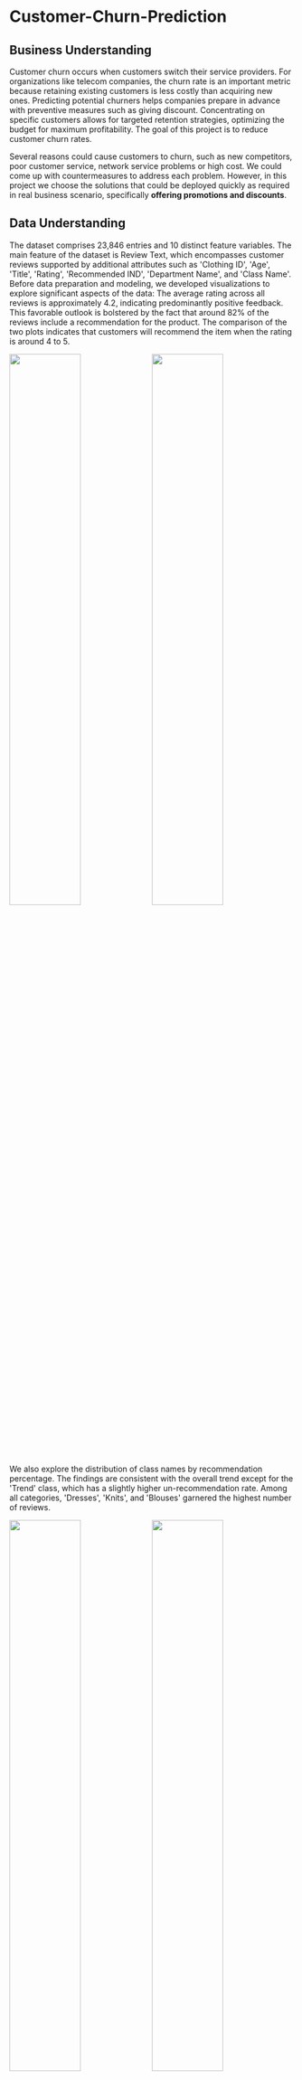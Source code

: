 # Customer-Churn-Prediction

## Business Understanding

Customer churn occurs when customers switch their service providers. For organizations like telecom companies, the churn rate is an important metric because retaining existing customers is less costly than acquiring new ones. Predicting potential churners helps companies prepare in advance with preventive measures such as giving discount. Concentrating on specific customers allows for targeted retention strategies, optimizing the budget for maximum profitability. The goal of this project is to reduce customer churn rates.

Several reasons could cause customers to churn, such as new competitors, poor customer service, network service problems or high cost. We could come up with countermeasures to address each problem. However, in this project we choose the solutions that could be deployed quickly as required in real business scenario, specifically **offering promotions and discounts**.

 
## Data Understanding 
The dataset comprises 23,846 entries and 10 distinct feature variables. The main feature of the dataset is Review Text, which encompasses customer reviews supported by additional attributes such as 'Clothing ID', 'Age', 'Title', 'Rating', 'Recommended IND', 'Department Name', and 'Class Name'. Before data preparation and modeling, we developed visualizations to explore significant aspects of the data:
The average rating across all reviews is approximately 4.2, indicating predominantly positive feedback. This favorable outlook is bolstered by the fact that around 82% of the reviews include a recommendation for the product. The comparison of the two plots indicates that customers will recommend the item when the rating is around 4 to 5.

<img src="https://github.com/Katherineweiting/E-Commerce-Review-Sentiment-Analysis/assets/58812052/b886a898-2024-403e-9c9a-0d9e2cdbe4b9" width=50% height=50%><img src="https://github.com/Katherineweiting/E-Commerce-Review-Sentiment-Analysis/assets/58812052/ee2d43eb-4dc2-453d-a570-01692bea6fdf" width=50% height=50%>

We also explore the distribution of class names by recommendation percentage. The findings are consistent with the overall trend except for the 'Trend' class, which has a slightly higher un-recommendation rate. Among all categories, 'Dresses', 'Knits', and 'Blouses' garnered the highest number of reviews.

<img src="https://github.com/Katherineweiting/E-Commerce-Review-Sentiment-Analysis/assets/58812052/eb1a1c5c-5303-4f3e-94e2-d8ffc79207d3" width=50% height=50%><img src="https://github.com/Katherineweiting/E-Commerce-Review-Sentiment-Analysis/assets/58812052/cad5fd44-d266-41ae-9617-161c64384c44" width=50% height=50%>

In the last part of data exploration, we examine the recommendation percentage of different age groups among departments. A positive reception of the products is consistent across the range of demographics. However, the trend” category has the lowest rating among age groups 40 to 49 and 50 to 59.

 ![newplot](https://github.com/Katherineweiting/E-Commerce-Review-Sentiment-Analysis/assets/58812052/62a63d84-b06e-40ab-a34c-d04732f55e90)



## Data Preparation
The data preparation can be divided into three parts: Data Cleaning, Text Tokening, and Length Padding.
### a. Data Cleaning:
 - Removing Duplicates: Remove 21 rows of duplicates to maintain the integrity of the dataset, ensuring that each row provides unique and valuable information.
 - Drop Null Values: Drop rows which has empty review text. Since this analysis is largely based on text sentiment, these rows will not be useful for us.
 - Add “Text Length” column: Add text length column as a reference for padding length
### b. Text Tokenizing and Encoding
 - Tokenize each review sentence into word tokens. Remove punctuation and encode the word into integers by sorting word frequency.
 - Turn sentences into word vectors.
### c. Padding Sequence
 - We extend or cut sentences into specific lengths to deal with too short or long reviews.  This measure is to ensure we have more standardized and consistent datasets to feed into deep learning networks. As observed in the “text length” visualization, there is a surge of around 100 words. Therefore, we use 100 as our padding sequence length.
 
## Modeling
In this analysis, the LSTM model will be used to make predictions about the sentiment of reviews. With its recurrent neural network, the LSTM model can consider the order of words and memorize the semantic meaning in the hidden state. We believe that the model is suitable for dealing with sentence sequences. Since there are both binary classification factors (Recommend/Unrecommend) and multi-classification factors (Rating from 1 to 5) in the dataset, we try to address both factors by identifying specific predicting outputs and loss functions. Below is the model architecture and hyperparameters:
### a. Model Architecture
In the data preparation phase, the text has already been converted into integers. Instead of considering the entire vocabulary size, we can embed the text to condense it into lower dimensions. After that, we add LSTM layers as RNNs to memorize the long-term and short-term semantics of words. Finally, we output the last time step output to predict the sentiment. For binary classification, since the loss function is BCE, we need to add another sigmoid layer; whereas for multi-class classification we use linear layer output because the cross-entropy loss itself includes the sigmoid transformation. Please refer to the below graph for the process:

![Picture1](https://github.com/Katherineweiting/E-Commerce-Review-Sentiment-Analysis/assets/58812052/6de37e98-1d94-4969-8076-dd7398d0cf80)

 
### b. Hyperparameters
Embeddings, number of layers, hidden dimension, and output size are the parameters used in the models:
#### 1. LSTM for Binary Classification
 - Input: Review Text
 - Label: Recommend or Not (0 or 1)
 - Predicting Output: Sigmoid probability between 1 and 1
 - Loss Function: Binary Cross Entropy Loss

| Embeddings | Layers | Hidden Dim | Output Size |
|------------|--------|------------|-------------|
|    400     |   2    |    256     |      1      |

#### 2. LSTM for Multi-Class Classification
 - Input: Review Text
 - Label: Rating (1 to 5)
 - Output: Linear layer output, output size = 5
 - Loss Function: Cross Entropy Loss

| Embeddings | Layers | Hidden Dim | Output Size |
|------------|--------|------------|-------------|
|    400     |   2    |    256     |      5      |

The alternative models that could also be used in this analysis are GRU networks and Transformer models. With the Transformer model, it can solve the issue of encoding bottleneck and parallelization problems in RNN. However, it requires a large amount of data and more computational resources for training.
 
## Implementation
We first run the logistic regression as a baseline model and then build the LSTM model to see how well the model is performing. The implementation includes two parts: hyperparameter tuning and up-sampling:  
 - Hyperparameters Tuning: One of the challenges we faced was model overfitting. We handled this issue by reducing the embedding dimension from 400 to 100, adding L2 regularization, and reducing epochs as early stops. After tuning, the validation loss curve performs a better-decreasing trend.
 - Up-sampling: Another challenge that we encountered during modeling was handling the proportion of positive sentiment. As we see from the visualization, over 80% of the reviews recommended the items, and the imbalanced distribution impacted the model's ability to learn from diverse data. To address the issue, we tackled it by increasing the sample proportion of unrecommend reviews. After up-sampling, the percentage of recommended and unrecommend reviews is 54.4% to 45.6%, and the testing accuracy for binary classification also increased from 87% to 92%.
 
## Results and Evaluation
This analysis is a classification problem, so we use OOS Accuracy to evaluate the result. The baseline model (logistic regression) accuracy for binary classification and multi-class classification is 87% and 55.43% respectively. With the implementation of the LSTM model in both cases, the results turned out to be better than the baseline model. Please see the plot below:
### a. LSTM for Binary Prediction
 - Test Loss: 0.163
 - Test Accuracy: 93%

![Picture1](https://github.com/Katherineweiting/E-Commerce-Review-Sentiment-Analysis/assets/58812052/719fe51a-7c32-437e-8795-a9b9f23b2e8b)


### b. LSTM for Multi-Class Prediction
 - Test Loss: 0.860
 - Test Accuracy: 61.7%

![Picture2](https://github.com/Katherineweiting/E-Commerce-Review-Sentiment-Analysis/assets/58812052/89caee5d-9c09-4185-b53c-f7d956f2129a)


It is clear that the LSTM model more accurately identifies whether customers recommend the item compared to classifying its rating. We noticed that the customer reviews often contain a blend of positive and negative aspects. For example, in a 2-star review, a customer mentioned, "it's soft and fits okay, but it has zero support or shape." We believe that such mixed reviews pose a challenge for the model to classify ratings.
In addition, from the visualization of the Recommendation Rate by Age Group for Department Name, we could see that the “trend” category has the lowest rating among age groups 40 to 49 and 50 to 59. To deep dive into this issue, we use word cloud to identify the most frequently used words in low-rating customer reviews on "trend” items in that group. This approach helps the business get insights from customer feedback and make improvements accordingly.

<img src="https://github.com/Katherineweiting/E-Commerce-Review-Sentiment-Analysis/assets/58812052/7ce05746-1ef9-4b8c-9f1d-af77b03c703b" width=50% height=50%>


“Look”, “pattern”, “fabric”, “picture”, “small”, and “waist” are the words that appear more frequently than others, indicating that those customers who give lower ratings have concerns regarding size, material quality, and correspondence with product images. We suggest that the business could focus on those areas to enhance customer ratings.
 
## Deployment
With data mining techniques such as the LSTM model, businesses can gain insights from customers by identifying the sentiment of their feedback. Word clouds also allow companies to delve deeper into specific categories such as age groups and departments.
From the positive reviews, a word cloud reveals key terms like “Color”, “Look”, “Fit”, “Dress”, “Perfect”, and “Soft”, suggesting that customers particularly value the design and sizing of our clothing, especially our dresses.

<img src="https://github.com/Katherineweiting/E-Commerce-Review-Sentiment-Analysis/assets/58812052/eb4a7208-ccae-4b84-997b-adf910791a58" width=50% height=50%>

Conversely, the word cloud for negative reviews highlights words like “Fabric”, “Material”, “Ordered”, “Retailer”, and “Dress”. This indicates a need for improvement in product quality and after-sales service. The frequent mention of “Dress” in negative reviews is likely due to higher sales volumes in this category, leading to a proportional increase in negative feedback.

<img src="https://github.com/Katherineweiting/E-Commerce-Review-Sentiment-Analysis/assets/58812052/b7ba6bd9-8309-457f-ae4a-ab5fc3b7dc88" width=50% height=50%>

However, our current model has limitations, as some reviews contain both positive and negative comments (e.g., “I like the size, but the material is disappointing”). This can lead to misleading results in our word cloud. To address this, we propose that the e-commerce platform should refine its review system to include more specific feedback options. For instance, at the beginning of the review section, a question such as “Why did you not like our product?” could be accompanied by choices like “Quality”, “Size”, “Design”, etc. This would facilitate more accurate analysis and aid in the company’s ongoing development and improvement.

## References
1.	Winter, Dayna. [What Is Ecommerce? A Comprehensive Guide (2024)](https://www.shopify.com/blog/what-is-ecommerce#1)
2. 	Kaggle.com [Women’s E-Commerce Clothing Reviews](https://www.kaggle.com/datasets/nicapotato/womens-ecommerce-clothing-reviews)
